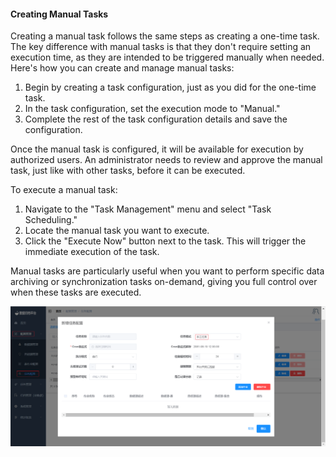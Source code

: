 #### Creating Manual Tasks

Creating a manual task follows the same steps as creating a one-time task. The key difference with manual tasks is that they don't require setting an execution time, as they are intended to be triggered manually when needed. Here's how you can create and manage manual tasks:

1. Begin by creating a task configuration, just as you did for the one-time task.
2. In the task configuration, set the execution mode to "Manual."
3. Complete the rest of the task configuration details and save the configuration.

Once the manual task is configured, it will be available for execution by authorized users. An administrator needs to review and approve the manual task, just like with other tasks, before it can be executed.

To execute a manual task:

1. Navigate to the "Task Management" menu and select "Task Scheduling."
2. Locate the manual task you want to execute.
3. Click the "Execute Now" button next to the task. This will trigger the immediate execution of the task.

Manual tasks are particularly useful when you want to perform specific data archiving or synchronization tasks on-demand, giving you full control over when these tasks are executed.

![创建手工任务.png](../../images/whalealDataImages/创建手工任务.png)
